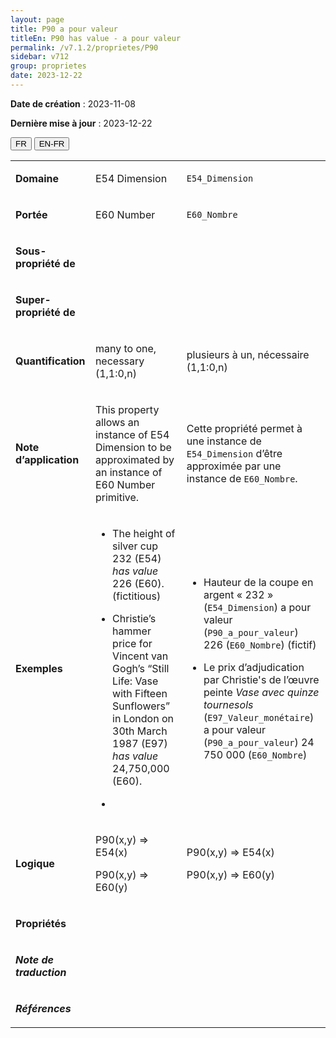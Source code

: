 ```yaml
---
layout: page
title: P90 a pour valeur
titleEn: P90 has value - a pour valeur
permalink: /v7.1.2/proprietes/P90
sidebar: v712
group: proprietes
date: 2023-12-22
---
```


**Date de création** : 2023-11-08

**Dernière mise à jour** : 2023-12-22

<div class="lang-buttons">
 <button id="fr" class="activate">FR</button>
 <button id="en-fr">EN-FR</button>
</div>

<table>
<tbody>
<tr>
<td><p><strong>Domaine</strong></p></td>
<td class="en">
<p>E54 Dimension</p>
</td>
<td>
<p><code class="language-plaintext highlighter-rouge">E54_Dimension</code></p>
</td>
</tr>
<tr>
<td><p><strong>Portée</strong></p></td>
<td class="en">
<p>E60 Number</p>
</td>
<td>
<p><code class="language-plaintext highlighter-rouge">E60_Nombre</code></p>
</td>
</tr>
<tr>
<td><p><strong>Sous-propriété de</strong></p></td>
<td class="en">
</td>
<td>
</td>
</tr>
<tr>
<td><p><strong>Super-propriété de</strong></p></td>
<td class="en">
</td>
<td>
</td>
</tr>
<tr>
<td><p><strong>Quantification</strong></p></td>
<td class="en">
<p>many to one, necessary (1,1:0,n)</p>
</td>
<td>
<p>plusieurs à un, nécessaire (1,1:0,n)</p>
</td>
</tr>
<tr>
<td><p><strong>Note d’application</strong></p></td>
<td class="en">
<p>This property allows an instance of E54 Dimension to be approximated by an instance of E60 Number primitive.</p>
</td>
<td>
<p>Cette propriété permet à une instance de <code class="language-plaintext highlighter-rouge">E54_Dimension</code> d’être approximée par une instance de <code class="language-plaintext highlighter-rouge">E60_Nombre</code>.</p>
</td>
</tr>
<tr>
<td><p><strong>Exemples</strong></p></td>
<td class="en">
<ul>
<li><p>The height of silver cup 232 (E54) <em>has value </em>226 (E60). (fictitious)</p>
</li>
<li><p>Christie’s hammer price for Vincent van Gogh’s “Still Life: Vase with Fifteen Sunflowers” in London on 30th March 1987 (E97) <em>has value</em> 24,750,000 (E60). </p>
</li>
<li></li>
</ul>
</td>
<td>
<ul>
<li><p>Hauteur de la coupe en argent « 232 » (<code class="language-plaintext highlighter-rouge">E54_Dimension</code>) a pour valeur (<code class="language-plaintext highlighter-rouge">P90_a_pour_valeur</code>) 226 (<code class="language-plaintext highlighter-rouge">E60_Nombre</code>) (fictif)</p>
</li>
<li><p>Le prix d’adjudication par Christie's de l’œuvre peinte <em>Vase avec quinze tournesols</em> (<code class="language-plaintext highlighter-rouge">E97_Valeur_monétaire</code>) a pour valeur (<code class="language-plaintext highlighter-rouge">P90_a_pour_valeur</code>) 24 750 000 (<code class="language-plaintext highlighter-rouge">E60_Nombre</code>) </p>
</li>
</ul>
</td>
</tr>
<tr>
<td><p><strong>Logique</strong></p></td>
<td class="en">
<p>P90(x,y) ⇒ E54(x)<strong></strong></p>
<p>P90(x,y) ⇒ E60(y)</p>
</td>
<td>
<p>P90(x,y) ⇒ E54(x)<strong></strong></p>
<p>P90(x,y) ⇒ E60(y)</p>
</td>
</tr>
<tr>
<td><p><strong>Propriétés</strong></p></td>
<td class="en">
</td>
<td>
</td>
</tr>
<tr>
<td><p><strong><em>Note de traduction</em></strong></p></td>
<td colspan="2">
</td>
</tr>
<tr>
<td><p><strong><em>Références</em></strong></p></td>
<td colspan="2">
<p><em></em></p>
</td>
</tr>
</tbody>
</table>
